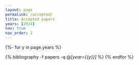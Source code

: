 ```yaml
---
layout: page
permalink: /accepted/
title: Accepted papers
years: [2024]
nav: true
nav_order: 2
---
```


<!-- _pages/publications.md -->


<div class="publications">


{%- for y in page.years %}

<!--h2 class="year">{{y}}</h2-->

  {% bibliography -f papers -q @*[year={{y}}]* %}
{% endfor %}

</div>
